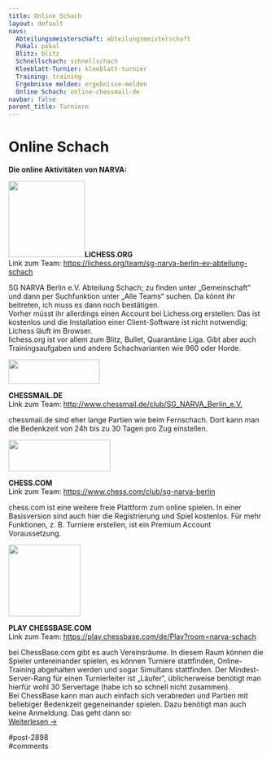 ```yaml
---
title: Online Schach 
layout: default
navs:
  Abteilungsmeisterschaft: abteilungsmeisterschaft
  Pokal: pokal
  Blitz: blitz
  Schnellschach: schnellschach
  Kleeblatt-Turnier: kleeblatt-turnier
  Training: training
  Ergebnisse melden: ergebnisse-melden
  Online Schach: online-chessmail-de
navbar: false
parent_title: Turniere
---
```

<div class="post-2898 page type-page status-publish hentry" id="post-2898">
<h1 class="entry-title">Online Schach</h1>
<div class="entry-content">
<p><strong>Die online Aktivitäten von NARVA:</strong></p>
<p><a href="https://lichess.org/"><img alt="" class="alignleft wp-image-7023 size-thumbnail" decoding="async" height="150" sizes="(max-width: 150px) 100vw, 150px" src="http://www.narva-schach.de/wordpress/wp-content/uploads/2020/03/Lichess-840x560-150x150.png" srcset="https://www.narva-schach.de/wordpress/wp-content/uploads/2020/03/Lichess-840x560-150x150.png 150w, https://www.narva-schach.de/wordpress/wp-content/uploads/2020/03/Lichess-840x560-144x144.png 144w" width="150"/></a><strong>LICHESS.ORG</strong><br/>
Link zum Team: <a href="https://lichess.org/team/sg-narva-berlin-ev-abteilung-schach" rel="noopener" target="_blank">https://lichess.org/team/sg-narva-berlin-ev-abteilung-schach</a></p>
<p>SG NARVA Berlin e.V. Abteilung Schach; zu finden unter „Gemeinschaft“ und dann per Suchfunktion unter „Alle Teams“ suchen. Da könnt ihr beitreten, ich muss es dann noch bestätigen.<br/>
Vorher müsst ihr allerdings einen Account bei Lichess.org erstellen: Das ist kostenlos und die Installation einer Client-Software ist nicht notwendig; Lichess läuft im Browser.<br/>
lichess.org ist vor allem zum Blitz, Bullet, Quarantäne Liga. Gibt aber auch Trainingsaufgaben und andere Schachvarianten wie 960 oder Horde.</p>
<p><a href="http://www.chessmail.de/club/SG_NARVA_Berlin_e.V."><img alt="" class="wp-image-2958 size-full alignleft" decoding="async" height="48" loading="lazy" src="http://www.narva-schach.de/wordpress/wp-content/uploads/2017/09/chessmail.jpg" width="179"/></a></p>
<p><strong>CHESSMAIL.DE</strong><br/>
Link zum Team: <a href="http://www.chessmail.de/club/SG_NARVA_Berlin_e.V." rel="noopener" target="_blank">http://www.chessmail.de/club/SG_NARVA_Berlin_e.V.</a></p>
<p>chessmail.de sind eher lange Partien wie beim Fernschach. Dort kann man die Bedenkzeit von 24h bis zu 30 Tagen pro Zug einstellen.</p>
<p><a href="http://www.narva-schach.de/wordpress/wp-content/uploads/2020/04/chess_com.jpg"><img alt="" class="alignleft wp-image-7151" decoding="async" height="62" loading="lazy" src="http://www.narva-schach.de/wordpress/wp-content/uploads/2020/04/chess_com.jpg" width="200"/></a></p>
<p><strong>CHESS.COM</strong><br/>
Link zum Team: <a href="https://www.chess.com/club/sg-narva-berlin" rel="noopener" target="_blank">https://www.chess.com/club/sg-narva-berlin</a></p>
<p>chess.com ist eine weitere freie Plattform zum online spielen. In einer Basisversion sind auch hier die Registrierung und Spiel kostenlos. Für mehr Funktionen, z. B. Turniere erstellen, ist ein Premium Account Voraussetzung.</p>
<p><a href="http://www.narva-schach.de/wordpress/wp-content/uploads/2020/04/PlaychessLogo.png"><img alt="" class="size-full wp-image-7152 alignleft" decoding="async" height="141" loading="lazy" src="http://www.narva-schach.de/wordpress/wp-content/uploads/2020/04/PlaychessLogo.png" width="141"/></a></p>
<p><strong>PLAY CHESSBASE.COM</strong><br/>
Link zum Team: <a href="https://play.chessbase.com/de/Play?room=narva-schach" rel="noopener" target="_blank">https://play.chessbase.com/de/Play?room=narva-schach</a></p>
<p>bei ChessBase.com gibt es auch Vereinsräume. In diesem Raum können die Spieler untereinander spielen, es können Turniere stattfinden, Online-Training abgehalten werden und sogar Simultans stattfinden. Der Mindest-Server-Rang für einen Turnierleiter ist „Läufer“, üblicherweise benötigt man hierfür wohl 30 Servertage (habe ich so schnell nicht zusammen).<br/>
Bei ChessBase kann man auch einfach sich verabreden und Partien mit beliebiger Bedenkzeit gegeneinander spielen. Dazu benötigt man auch keine Anmeldung. Das geht dann so:<br/>
<a href="http://www.narva-schach.de/wordpress/2020/04/07/online-angebote-bei-narva/#more-7054">Weiterlesen →</a></p>
</div><!-- .entry-content -->
</div> #post-2898 
<div id="comments">
</div> #comments 
